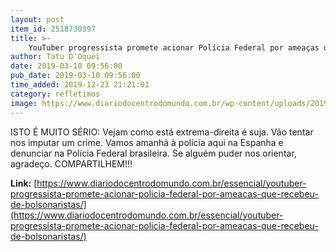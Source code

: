 ```yaml
---
layout: post
item_id: 2518730397
title: >-
    YouTuber progressista promete acionar Polícia Federal por ameaças que recebeu de bolsonaristas
author: Tatu D'Oquei
date: 2019-03-10 09:56:00
pub_date: 2019-03-10 09:56:00
time_added: 2019-12-23 21:21:01
category: refletimos
image: https://www.diariodocentrodomundo.com.br/wp-content/uploads/2019/01/henry.jpg
---
```


ISTO É MUITO SÉRIO: Vejam como está extrema-direita é suja. Vão tentar nos imputar um crime. Vamos amanhã à polícia aqui na Espanha e denunciar na Polícia Federal brasileira. Se alguém puder nos orientar, agradeço. COMPARTILHEM!!!

**Link:** [https://www.diariodocentrodomundo.com.br/essencial/youtuber-progressista-promete-acionar-policia-federal-por-ameacas-que-recebeu-de-bolsonaristas/](https://www.diariodocentrodomundo.com.br/essencial/youtuber-progressista-promete-acionar-policia-federal-por-ameacas-que-recebeu-de-bolsonaristas/)

